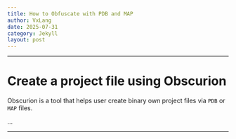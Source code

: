 ```yaml
---
title: How to Obfuscate with PDB and MAP
author: VxLang
date: 2025-07-31
category: Jekyll
layout: post
---
```


---

# Create a project file using Obscurion

Obscurion is a tool that helps user create binary own project files via `PDB` or `MAP` files.

...

---

